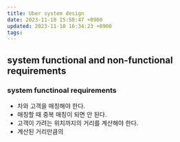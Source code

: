 ```yaml
---
title: Uber system design
date: 2023-11-10 15:58:47 +0900
updated: 2023-11-10 16:34:23 +0900
tags: 
---
```


## system functional and non-functional requirements

### system functinoal requirements

- 차와 고객을 매칭해야 한다.
- 매칭할 때 중복 매칭이 되면 안 된다.
- 고객이 가려는 위치까지의 거리를 계산해야 한다.
- 계산된 거리만큼의 

### 